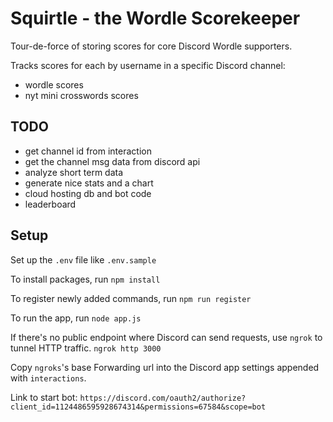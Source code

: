 # Squirtle - the Wordle Scorekeeper
Tour-de-force of storing scores for core Discord Wordle supporters.

Tracks scores for each by username in a specific Discord channel:
- wordle scores
- nyt mini crosswords scores

## TODO
- get channel id from interaction
- get the channel msg data from discord api
- analyze short term data
- generate nice stats and a chart
- cloud hosting db and bot code
- leaderboard

## Setup
Set up the `.env` file like `.env.sample`

To install packages, run `npm install`

To register newly added commands, run `npm run register`

To run the app, run `node app.js`

If there's no public endpoint where Discord can send requests, use `ngrok` to tunnel HTTP traffic.
`ngrok http 3000`

Copy `ngroks`'s base Forwarding url into the Discord app settings appended with `interactions`.

Link to start bot:
`https://discord.com/oauth2/authorize?client_id=1124486595928674314&permissions=67584&scope=bot`
